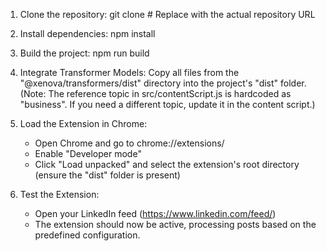 1. Clone the repository:
   git clone <repository-url>   # Replace <repository-url> with the actual repository URL

2. Install dependencies:
   npm install

3. Build the project:
   npm run build

4. Integrate Transformer Models:
   Copy all files from the "@xenova/transformers/dist" directory into the project's "dist" folder.
   (Note: The reference topic in src/contentScript.js is hardcoded as "business". If you need a different topic, update it in the content script.)

5. Load the Extension in Chrome:
   - Open Chrome and go to chrome://extensions/
   - Enable "Developer mode"
   - Click "Load unpacked" and select the extension's root directory (ensure the "dist" folder is present)

6. Test the Extension:
   - Open your LinkedIn feed (https://www.linkedin.com/feed/)
   - The extension should now be active, processing posts based on the predefined configuration.
